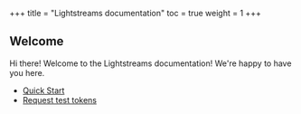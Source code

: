 +++
title = "Lightstreams documentation"
toc = true
weight = 1
+++

##  Welcome

Hi there! Welcome to the Lightstreams documentation! We're happy to have you here.

- [Quick Start](/getting-started/)
- [Request test tokens](https://discuss.lightstreams.network/t/request-test-tokens/64)
